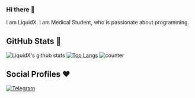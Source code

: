 ### Hi there 👋
I am LiquidX. 
I am Medical Student, who is passionate about programming. 






## GitHub Stats 🌟

![LiquidX's github stats](https://github-readme-stats.vercel.app/api?username=iamLiquidX&theme=vue&count_private=true&show_icons=true&cache_seconds=1800)
[![Top Langs](https://github-readme-stats.vercel.app/api/top-langs/?username=iamLiquidX&layout=compact)](https://github.com/iamLiquidX/github-readme-stats)
![counter](https://komarev.com/ghpvc/?username=iamLiquidX&style=flat-square)


## Social Profiles ♥️


[![Telegram](https://img.shields.io/badge/Telegram-FFFFFF?style=for-the-badge&logo=telegram&logoColor=white)](https://telegram.me/iamLiquidX)
